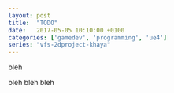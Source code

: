 ```yaml
---
layout: post
title:  "TODO"
date:   2017-05-05 10:10:00 +0100
categories: ['gamedev', 'programming', 'ue4']
series: "vfs-2dproject-khaya"
---
```


bleh


<!--more-->

bleh bleh bleh